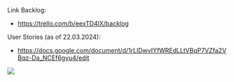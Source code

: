 Link Backlog:
 - https://trello.com/b/eexTD4lX/backlog

User Stories (as of 22.03.2024):
 - https://docs.google.com/document/d/1rLlDwvIYfWREdLLtVBqP7VZfa2VBqz-Da_NCEf6gyu4/edit

[![](https://mermaid.ink/img/pako:eNp1U8tOwzAQ_JWVDwgkkCjP0gMSShBCAlRB4OJwMMnSWk3saO0AAfHvbJqkamjjk-OZ2cyO1z8isSmKiZiRKuYQhbEBXtdfRWYJabfb7DXnEelimiljGKr30H4w3BBc-dZUmpJ91xnCvTJqhjka3xDq9RyMZFA6b3P9jSvmWwVXidcf2lfwqLw2s9d1ydF2yS0TkRT906BJNyxFpD4waywzc734sQy1KzJVtSRMIbCl8aTRcQtFz8mJfNH4CVPl_DIQBzsrG8zvcU9lsOwHE5tzCCl7tMbVxpv6VY99Jm-wLuP5_6HSWTVY91wGHCmpjONI4clb4pTh3VLXZaSTBfq-aCzb62TvLfuBG1l12iNfyICQnUDERliTsihZcG5wp92_wqND-VSZZJkGhOhZ4eBT-zkEKqu7JrgqCrd5N914wcHBZZ3W1tNxx16bvhYaDQFHQ8DxEHAyBJwNAedDwMWg3cPYiH2RI-VKp_zqfmpmLPycX0gsJrzlrBaxiM0v81TpbZ2rmHgqcV-QLWfz7qMseJgw1IqHO28Of_8ArdU4VA?type=png)](https://mermaid.live/edit#pako:eNp1U8tOwzAQ_JWVDwgkkCjP0gMSShBCAlRB4OJwMMnSWk3saO0AAfHvbJqkamjjk-OZ2cyO1z8isSmKiZiRKuYQhbEBXtdfRWYJabfb7DXnEelimiljGKr30H4w3BBc-dZUmpJ91xnCvTJqhjka3xDq9RyMZFA6b3P9jSvmWwVXidcf2lfwqLw2s9d1ydF2yS0TkRT906BJNyxFpD4waywzc734sQy1KzJVtSRMIbCl8aTRcQtFz8mJfNH4CVPl_DIQBzsrG8zvcU9lsOwHE5tzCCl7tMbVxpv6VY99Jm-wLuP5_6HSWTVY91wGHCmpjONI4clb4pTh3VLXZaSTBfq-aCzb62TvLfuBG1l12iNfyICQnUDERliTsihZcG5wp92_wqND-VSZZJkGhOhZ4eBT-zkEKqu7JrgqCrd5N914wcHBZZ3W1tNxx16bvhYaDQFHQ8DxEHAyBJwNAedDwMWg3cPYiH2RI-VKp_zqfmpmLPycX0gsJrzlrBaxiM0v81TpbZ2rmHgqcV-QLWfz7qMseJgw1IqHO28Of_8ArdU4VA)
